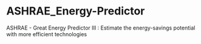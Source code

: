 # ASHRAE_Energy-Predictor
ASHRAE - Great Energy Predictor III : Estimate the energy-savings potential with more efficient technologies

